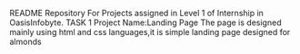 README 
Repository For Projects assigned in Level 1 of Internship in OasisInfobyte.
TASK 1
Project Name:Landing Page
The page is designed mainly using html and css languages,it is simple landing page designed 
for almonds

